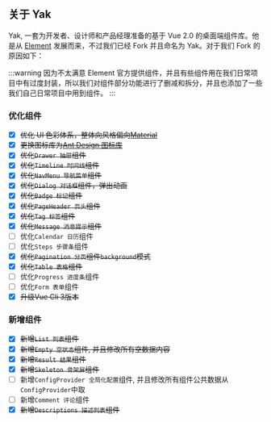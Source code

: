 ## 关于 Yak

Yak, 一套为开发者、设计师和产品经理准备的基于 Vue 2.0 的桌面端组件库。他是从 [Element](https://github.com/ElemeFE/element) 发展而来，不过我们已经 Fork 并且命名为 Yak。对于我们 Fork 的原因如下：

:::warning
因为不太满意 Element 官方提供组件，并且有些组件用在我们日常项目中有过度封装，所以我们对组件部分功能进行了删减和拆分，并且也添加了一些我们自己日常项目中用到组件。
:::

### 优化组件

- [x] ~~优化 UI 色彩体系，整体向风格偏向[Material](https://material.io/guidelines/style/color.html#color-color-tool)~~
- [x] ~~更换图标库为[Ant Design 图标库](https://www.iconfont.cn/collections/detail?spm=a313x.7781069.1998910419.29)~~
- [x] ~~优化`Drawer 抽屉`组件~~
- [x] ~~优化`Timeline 时间线`组件~~
- [x] ~~优化`NavMenu 导航菜单`组件~~
- [x] ~~优化`Dialog 对话框`组件，弹出动画~~
- [x] ~~优化`Badge 标记`组件~~
- [x] ~~优化`PageHeader 页头`组件~~
- [x] ~~优化`Tag 标签`组件~~
- [x] ~~优化`Message 消息提示`组件~~
- [ ] 优化`Calendar 日历`组件
- [ ] 优化`Steps 步骤条`组件
- [x] ~~优化`Pagination 分页`组件`background`模式~~
- [x] ~~优化`Table 表格`组件~~
- [ ] 优化`Progress 进度条`组件
- [ ] 优化`Form 表单`组件
- [x] ~~升级Vue Cli 3版本~~

### 新增组件

- [x] ~~新增`List 列表`组件~~
- [x] ~~新增`Empty 空状态`组件, 并且修改所有空数据内容~~
- [x] ~~新增`Result 结果`组件~~
- [x] ~~新增`Skeleton 骨架屏`组件~~
- [ ] 新增`ConfigProvider 全局化配置`组件, 并且修改所有组件公共数据从`ConfigProvider`中取
- [ ] 新增`Comment 评论`组件
- [x] ~~新增`Descriptions 描述列表`组件~~
